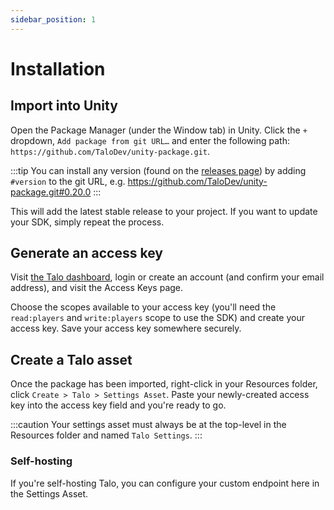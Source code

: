 ```yaml
---
sidebar_position: 1
---
```


# Installation

## Import into Unity

Open the Package Manager (under the Window tab) in Unity. Click the `+` dropdown, `Add package from git URL…` and enter the following path: `https://github.com/TaloDev/unity-package.git`.

:::tip
You can install any version (found on the [releases page](https://github.com/TaloDev/unity/releases)) by adding `#version` to the git URL, e.g. https://github.com/TaloDev/unity-package.git#0.20.0
:::

This will add the latest stable release to your project. If you want to update your SDK, simply repeat the process.

## Generate an access key

Visit [the Talo dashboard](https://dashboard.trytalo.com), login or create an account (and confirm your email address), and visit the Access Keys page.

Choose the scopes available to your access key (you'll need the `read:players` and `write:players` scope to use the SDK) and create your access key.
Save your access key somewhere securely.

## Create a Talo asset

Once the package has been imported, right-click in your Resources folder, click `Create > Talo > Settings Asset`. Paste your newly-created access key into the access key field and you're ready to go.

:::caution
Your settings asset must always be at the top-level in the Resources folder and named `Talo Settings`.
:::

### Self-hosting

If you're self-hosting Talo, you can configure your custom endpoint here in the Settings Asset.
